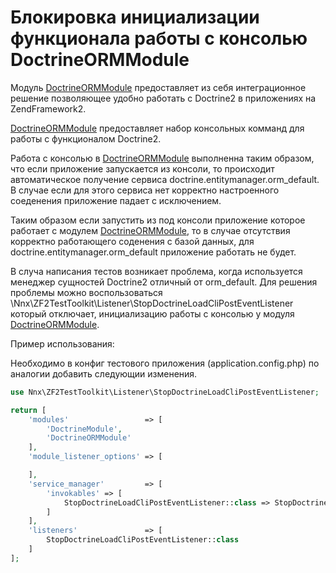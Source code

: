 # Блокировка инициализации функционала работы с консолью DoctrineORMModule

Модуль  [DoctrineORMModule](https://github.com/doctrine/DoctrineORMModule) предоставляет из себя интеграционное решение 
позволяющее удобно работать с Doctrine2 в приложениях на ZendFramework2.

[DoctrineORMModule](https://github.com/doctrine/DoctrineORMModule) предоставляет набор консольных комманд для работы
с функционалом Doctrine2.

Работа с консолью в [DoctrineORMModule](https://github.com/doctrine/DoctrineORMModule) выполненна таким образом, что
если приложение запускается из консоли, то происходит автоматическое получение сервиса doctrine.entitymanager.orm_default.
В случае если для этого сервиса нет корректно настроенного соеденения приложение падает с исключением.

Таким образом если запустить из под консоли приложение которое работает с модулем [DoctrineORMModule](https://github.com/doctrine/DoctrineORMModule),
то в случае отсутствия корректно работающего соденения с базой данных, для  doctrine.entitymanager.orm_default приложение работать не будет.

В случа написания тестов возникает проблема, когда используется менеджер сущностей Doctrine2 отличный от orm_default.
Для решения проблемы можно воспользоваться \Nnx\ZF2TestToolkit\Listener\StopDoctrineLoadCliPostEventListener который отключает,
инициализацию работы с консолью у модуля [DoctrineORMModule](https://github.com/doctrine/DoctrineORMModule).

Пример использования:

Необходимо в конфиг тестового приложения (application.config.php) по аналогии добавить следующии изменения.

```php
use Nnx\ZF2TestToolkit\Listener\StopDoctrineLoadCliPostEventListener;

return [
    'modules'                 => [
        'DoctrineModule',
        'DoctrineORMModule'
    ],
    'module_listener_options' => [

    ],
    'service_manager'         => [
        'invokables' => [
            StopDoctrineLoadCliPostEventListener::class => StopDoctrineLoadCliPostEventListener::class
        ]
    ],
    'listeners'               => [
        StopDoctrineLoadCliPostEventListener::class
    ]
];

```
